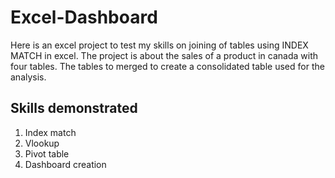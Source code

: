 # Excel-Dashboard

Here is an excel project to test my skills on joining of tables using INDEX MATCH in excel. The project is about the sales of a product in canada with four tables. The tables to merged to create a consolidated table used for the analysis.

## Skills demonstrated
1. Index match 
2. Vlookup
3. Pivot table
4. Dashboard creation

